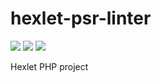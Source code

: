 # hexlet-psr-linter
<imh src="://travis-ci.org/ZaRlem/hexlet-psr-linter.svg?branch=master"/>
<a href="https://codeclimate.com/github/ZaRlem/hexlet-psr-linter"><img src="https://codeclimate.com/github/ZaRlem/hexlet-psr-linter/badges/gpa.svg" /></a>
<a href="https://codeclimate.com/github/ZaRlem/hexlet-psr-linter/coverage"><img src="https://codeclimate.com/github/ZaRlem/hexlet-psr-linter/badges/coverage.svg" /></a>
<a href="https://codeclimate.com/github/ZaRlem/hexlet-psr-linter"><img src="https://codeclimate.com/github/ZaRlem/hexlet-psr-linter/badges/issue_count.svg" /></a>

Hexlet PHP project

